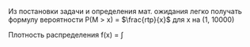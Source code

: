 Из постановки задачи и определения мат. ожидания легко получать формулу вероятности P(M > x) = $\frac{rtp}{x}$ для x на (1, 10000)

Плотность распределения f(x) =  $\int$


